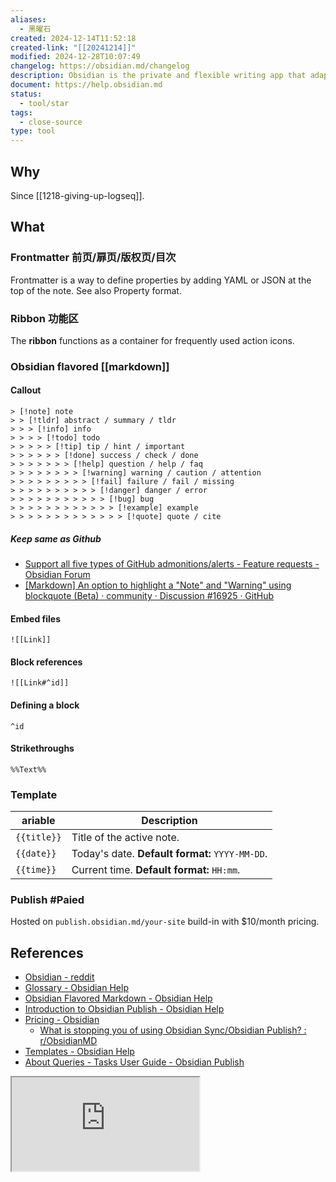 ```yaml
---
aliases:
  - 黑曜石
created: 2024-12-14T11:52:18
created-link: "[[20241214]]"
modified: 2024-12-28T10:07:49
changelog: https://obsidian.md/changelog
description: Obsidian is the private and flexible writing app that adapts to the way you think.
document: https://help.obsidian.md
status:
  - tool/star
tags:
  - close-source
type: tool
---
```


## Why

Since [[1218-giving-up-logseq]].

## What

### Frontmatter 前页/扉页/版权页/目次

Frontmatter is a way to define properties by adding YAML or JSON at the top of the note. See also Property format.

### Ribbon 功能区

The **ribbon** functions as a container for frequently used action icons.

### Obsidian flavored [[markdown]]

#### Callout
```
> [!note] note
> > [!tldr] abstract / summary / tldr
> > > [!info] info
> > > > [!todo] todo
> > > > > [!tip] tip / hint / important
> > > > > > [!done] success / check / done
> > > > > > > [!help] question / help / faq
> > > > > > > > [!warning] warning / caution / attention
> > > > > > > > > [!fail] failure / fail / missing
> > > > > > > > > > [!danger] danger / error
> > > > > > > > > > > [!bug] bug
> > > > > > > > > > > > [!example] example
> > > > > > > > > > > > > [!quote] quote / cite
```

##### Keep same as Github

- [Support all five types of GitHub admonitions/alerts - Feature requests - Obsidian Forum](https://forum.obsidian.md/t/support-all-five-types-of-github-admonitions-alerts/84920/5)
- [\[Markdown\] An option to highlight a "Note" and "Warning" using blockquote (Beta) · community · Discussion #16925 · GitHub](https://github.com/orgs/community/discussions/16925)

#### Embed files

`![[Link]]`

#### Block references

`![[Link#^id]]`

#### Defining a block

`^id`

#### Strikethroughs

`%%Text%%`

### Template

| ariable     | Description                                     |
| ----------- | ----------------------------------------------- |
| `{{title}}` | Title of the active note.                       |
| `{{date}}`  | Today's date. **Default format:** `YYYY-MM-DD`. |
| `{{time}}`  | Current time. **Default format:** `HH:mm`.      |

### Publish #Paied

Hosted on `publish.obsidian.md/your-site` build-in with $10/month pricing.

## References

- [Obsidian - reddit](https://www.reddit.com/r/ObsidianMD/)
- [Glossary - Obsidian Help](https://help.obsidian.md/Getting+started/Glossary)
- [Obsidian Flavored Markdown - Obsidian Help](https://help.obsidian.md/Editing+and+formatting/Obsidian+Flavored+Markdown)
- [Introduction to Obsidian Publish - Obsidian Help](https://help.obsidian.md/Obsidian+Publish/Introduction+to+Obsidian+Publish)
- [Pricing - Obsidian](https://obsidian.md/pricing)
    - [What is stopping you of using Obsidian Sync/Obsidian Publish? : r/ObsidianMD](https://www.reddit.com/r/ObsidianMD/comments/1cji7ym/what_is_stopping_you_of_using_obsidian/)
- [Templates - Obsidian Help](https://help.obsidian.md/Plugins/Templates)
- [About Queries - Tasks User Guide - Obsidian Publish](https://publish.obsidian.md/tasks/Queries/About+Queries)
<iframe src="https://www.youtube.com/embed/LrQVQ37y6IU" allow="accelerometer; autoplay; clipboard-write; encrypted-media; gyroscope; picture-in-picture; web-share" referrerpolicy="strict-origin-when-cross-origin" allowfullscreen/><div class='text-center'>via: <a href='https://www.youtube.com/watch?v=LrQVQ37y6IU' target='_blank' class='external-link'>https://www.youtube.com/watch?v=LrQVQ37y6IU</a></div>

